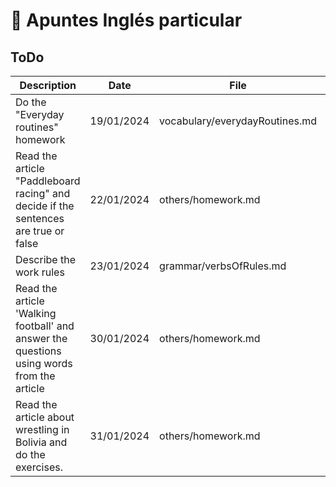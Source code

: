 # 📝 Apuntes Inglés particular

## ToDo 

| Description |  Date | File | Observations | 
| ----------- | ----------- | ----------- | ----------- | 
| Do the "Everyday routines" homework | 19/01/2024 | vocabulary/everydayRoutines.md | Completed |
| Read the article "Paddleboard racing" and decide if the sentences are true or false | 22/01/2024 | others/homework.md | Completed |
| Describe the work rules | 23/01/2024 | grammar/verbsOfRules.md | Completed |
| Read the article 'Walking football' and answer the questions using words from the article | 30/01/2024 | others/homework.md | Completed  |
| Read the article about wrestling in Bolivia and do the exercises. | 31/01/2024 | others/homework.md |  |
